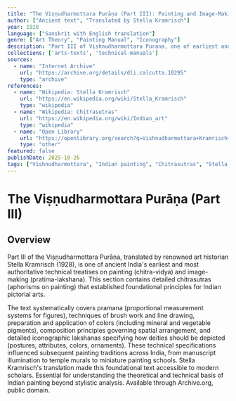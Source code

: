 ```yaml
---
title: "The Viṣṇudharmottara Purāṇa (Part III): Painting and Image-Making"
author: ["Ancient text", "Translated by Stella Kramrisch"]
year: 1928
language: ["Sanskrit with English translation"]
genre: ["Art Theory", "Painting Manual", "Iconography"]
description: "Part III of Vishnudharmottara Purana, one of earliest and most authoritative technical treatises on Indian painting (chitra) and image-making (pratima). Contains detailed chitrasutras covering proportions (pramana), brush work techniques, color preparation, composition principles, and iconographic lakshanas for depicting deities. Predates and influenced later painting traditions, essential for understanding technical foundations of Indian pictorial arts."
collections: ['arts-texts', 'technical-manuals']
sources:
  - name: "Internet Archive"
    url: "https://archive.org/details/dli.calcutta.10295"
    type: "archive"
references:
  - name: "Wikipedia: Stella Kramrisch"
    url: "https://en.wikipedia.org/wiki/Stella_Kramrisch"
    type: "wikipedia"
  - name: "Wikipedia: Chitrasutras"
    url: "https://en.wikipedia.org/wiki/Indian_art"
    type: "wikipedia"
  - name: "Open Library"
    url: "https://openlibrary.org/search?q=Vishnudharmottara+Kramrisch+painting&mode=everything"
    type: "other"
featured: false
publishDate: 2025-10-26
tags: ["Vishnudharmottara", "Indian painting", "Chitrasutras", "Stella Kramrisch", "Iconography", "Art theory", "Image-making", "Technical manual", "Color theory", "Proportions"]
---
```


# The Viṣṇudharmottara Purāṇa (Part III)

## Overview

Part III of the Viṣṇudharmottara Purāṇa, translated by renowned art historian Stella Kramrisch (1928), is one of ancient India's earliest and most authoritative technical treatises on painting (chitra-vidya) and image-making (pratima-lakshana). This section contains detailed chitrasutras (aphorisms on painting) that established foundational principles for Indian pictorial arts.

The text systematically covers pramana (proportional measurement systems for figures), techniques of brush work and line drawing, preparation and application of colors (including mineral and vegetable pigments), composition principles governing spatial arrangement, and detailed iconographic lakshanas specifying how deities should be depicted (postures, attributes, colors, ornaments). These technical specifications influenced subsequent painting traditions across India, from manuscript illumination to temple murals to miniature painting schools. Stella Kramrisch's translation made this foundational text accessible to modern scholars. Essential for understanding the theoretical and technical basis of Indian painting beyond stylistic analysis. Available through Archive.org, public domain.
